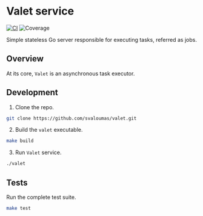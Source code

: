 # Valet service
[![CI](https://github.com/svaloumas/valet/actions/workflows/ci.yml/badge.svg)](https://github.com/svaloumas/valet/actions/workflows/ci.yml)
![Coverage](https://img.shields.io/badge/Coverage-96.2%25-brightgreen)

Simple stateless Go server responsible for executing tasks, referred as jobs.

## Overview

At its core, `Valet` is an asynchronous task executor.

## Development

1. Clone the repo.

```bash
git clone https://github.com/svaloumas/valet.git
```

2. Build the `valet` executable.

```bash
make build
```

3. Run `Valet` service.

```bash
./valet
```

## Tests

Run the complete test suite.

```bash
make test
```